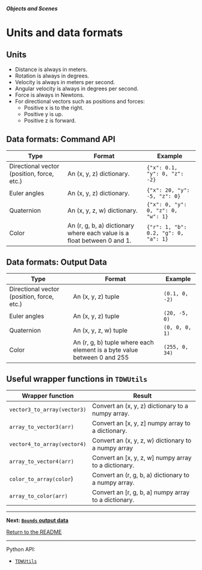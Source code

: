 ##### Objects and Scenes

# Units and data formats

## Units

- Distance is always in meters.
- Rotation is always in degrees.
- Velocity is always in meters per second.
- Angular velocity is always in degrees per second.
- Force is always in Newtons.
- For directional vectors such as positions and forces:
  - Positive x is to the right.
  - Positive y is up.
  - Positive z is forward.

## Data formats: Command API

| Type                                       | Format                                                       | Example                              |
| ------------------------------------------ | ------------------------------------------------------------ | ------------------------------------ |
| Directional vector (position, force, etc.) | An (x, y, z) dictionary.                                     | `{"x": 0.1, "y": 0, "z": -2}`        |
| Euler angles                               | An (x, y, z) dictionary.                                     | `{"x": 20, "y": -5, "z": 0}`         |
| Quaternion                                 | An (x, y, z, w) dictionary.                                  | `{"x": 0, "y": 0, "z": 0, "w": 1}`   |
| Color                                      | An (r, g, b, a) dictionary where each value is a float between 0 and 1. | `{"r": 1, "b": 0.2, "g": 0, "a": 1}` |

## Data formats: Output Data

| Type                                       | Format                                                       | Example        |
| ------------------------------------------ | ------------------------------------------------------------ | -------------- |
| Directional vector (position, force, etc.) | An (x, y, z) tuple                                           | `(0.1, 0, -2)` |
| Euler angles                               | An (x, y, z) tuple                                           | `(20, -5, 0)`  |
| Quaternion                                 | An (x, y, z, w) tuple                                        | `(0, 0, 0, 1)` |
| Color                                      | An (r, g, b) tuple where each element is a byte value between 0 and 255 | `(255, 0, 34)` |

## Useful wrapper functions in `TDWUtils`

| Wrapper function            | Result                                               |
| --------------------------- | ---------------------------------------------------- |
| `vector3_to_array(vector3)` | Convert an (x, y, z) dictionary to a numpy array.    |
| `array_to_vector3(arr)`     | Convert an [x, y, z] numpy array to a dictionary.    |
| `vector4_to_array(vector4)` | Convert an (x, y, z, w) dictionary to a numpy  array |
| `array_to_vector4(arr)`     | Convert an [x, y, z, w] numpy array to a dictionary. |
| `color_to_array(color`)     | Convert an (r, g, b, a) dictionary to a numpy array. |
| `array_to_color(arr)`       | Convert an [r, g, b, a] numpy array to a dictionary. |

***

**Next: [`Bounds` output data](bounds.md)**

[Return to the README](../../README.md)

***

Python API:

- [`TDWUtils`](../../python/tdw_utils.md)
